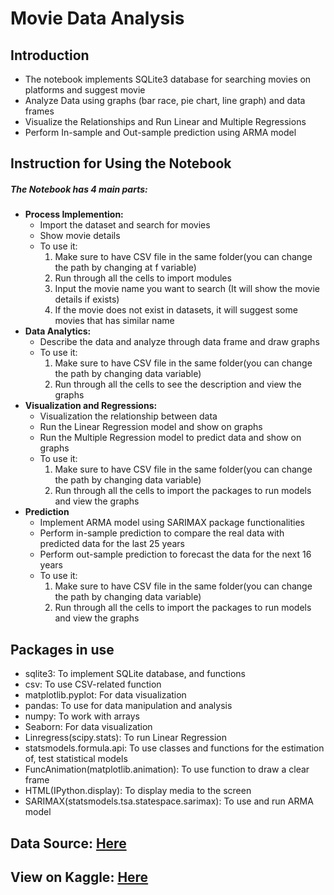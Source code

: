 # Movie Data Analysis
## Introduction
<ul>
    <li>The notebook implements SQLite3 database for searching movies on platforms and suggest movie</li>
    <li>Analyze Data using graphs (bar race, pie chart, line graph) and data frames</li>
    <li>Visualize the Relationships and Run Linear and Multiple Regressions</li>
    <li>Perform In-sample and Out-sample prediction using ARMA model</li>
</ul>

## Instruction for Using the Notebook
<h5>The Notebook has 4 main parts:</h5>
<ul>
    <li><b>Process Implemention:</b>
        <ul>
            <li>Import the dataset and search for movies</li>
            <li>Show movie details</li>
            <li>To use it:
                <ol>
                    <li>Make sure to have CSV file in the same folder(you can change the path by changing at f variable)</li>
                    <li>Run through all the cells to import modules</li>
                    <li>Input the movie name you want to search (It will show the movie details if exists)</li>
                    <li>If the movie does not exist in datasets, it will suggest some movies that has similar name</li>
                </ol>
            </li>
        </ul>
    </li>
    <li><b>Data Analytics:</b>
        <ul>
            <li>Describe the data and analyze through data frame and draw graphs</li>
            <li>To use it:
                <ol>
                    <li>Make sure to have CSV file in the same folder(you can change the path by changing data variable)</li>
                    <li>Run through all the cells to see the description and view the graphs</li>
                </ol>
            </li>
        </ul>
    </li>
    <li><b>Visualization and Regressions:</b>
        <ul>
            <li>Visualization the relationship between data</li>
            <li>Run the Linear Regression model and show on graphs</li>
            <li>Run the Multiple Regression model to predict data and show on graphs</li>
            <li>To use it:
                <ol>
                    <li>Make sure to have CSV file in the same folder(you can change the path by changing data variable)</li>
                    <li>Run through all the cells to import the packages to run models and view the graphs</li>
                </ol>
            </li>
        </ul>
    </li>
    <li><b>Prediction</b>
        <ul>
            <li>Implement ARMA model using SARIMAX package functionalities</li>
            <li>Perform in-sample prediction to compare the real data with predicted data for the last 25 years</li>
            <li>Perform out-sample prediction to forecast the data for the next 16 years</li>
            <li>To use it:
                <ol>
                    <li>Make sure to have CSV file in the same folder(you can change the path by changing data variable)</li>
                    <li>Run through all the cells to import the packages to run models and view the graphs</li>
                </ol>
            </li>
        </ul>
    </li>
</ul>

## Packages in use
<ul>
    <li>sqlite3: To implement SQLite database, and functions</li>
    <li>csv: To use CSV-related function</li>
    <li>matplotlib.pyplot: For data visualization</li>
    <li>pandas: To use for data manipulation and analysis</li>
    <li>numpy: To work with arrays</li>
    <li>Seaborn: For data visualization</li>
    <li>Linregress(scipy.stats): To run Linear Regression</li>
    <li>statsmodels.formula.api: To use classes and functions for the estimation of, test statistical models</li>
    <li>FuncAnimation(matplotlib.animation): To use function to draw a clear frame</li>
    <li>HTML(IPython.display): To display media to the screen</li>
    <li>SARIMAX(statsmodels.tsa.statespace.sarimax): To use and run ARMA model</li>
</ul>

## Data Source: <a href="https://www.kaggle.com/ruchi798/movies-on-netflix-prime-video-hulu-and-disney">Here</a>

## View on Kaggle: <a href= "https://www.kaggle.com/davidtran142/movie-data-analysis">Here</a>
